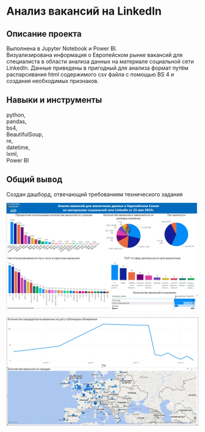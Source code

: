 # Анализ вакансий на LinkedIn
## Описание проекта
Выполнена в Jupyter Notebook и Power BI.\
Визуализирована информация о Европейском рынке вакансий для специалиста в области анализа данных на материале социальной сети LinkedIn.
Данные приведены в пригодный для анализа формат путём распарсивания html содержимого csv файла с помощью BS 4 и создания необходимых признаков.
## Навыки и инструменты
python,\
pandas,\
bs4,\
BeautifulSoup,\
re,\
datetime,\
lxml,\
Power BI
## Общий вывод
Создан дашборд, отвечающий требованиям технического задания

![Скрин дашборда вкладка 1](/LinkedIn/dashboard_1.jpg)

![Скрин дашборда вкладка 2](/LinkedIn/dashboard_2.jpg)
